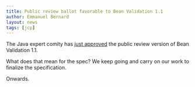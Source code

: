 ```yaml
---
title: Public review ballot favorable to Bean Validation 1.1
author: Emmanuel Bernard
layout: news
tags: [jcp]
---
```

The Java expert comity has [just approved](http://jcp.org/en/jsr/results?id=5386)
the public review version of Bean Validation 1.1.

What does that mean for the spec? We keep going and carry on our work
to finalize the specification.

Onwards.
